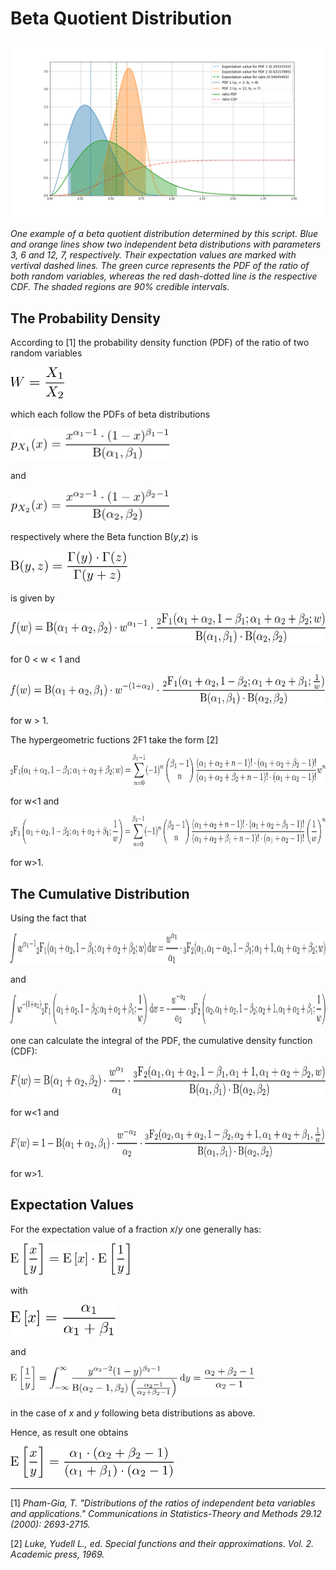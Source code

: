 # Beta Quotient Distribution

<img src="images/beta_beta_pdf_cdf.png">

*One example of a beta quotient distribution determined by this script. Blue and orange lines show two independent beta distributions with parameters 3, 6 and 12, 7, respectively. Their expectation values are marked with vertival dashed lines. The green curce represents the PDF of the ratio of both random variables, whereas the red dash-dotted line is the respective CDF. The shaded regions are 90% credible intervals.*

## The Probability Density

According to [1] the probability density function (PDF) of the ratio of two random variables

<img src="images/w.png" height="50">

which each follow the PDFs of beta distributions

<img src="images/p1.png" height="50">

and

<img src="images/p2.png" height="50">

respectively where the Beta function B(_y_,_z_) is

<img src="images/B.png" height="50">

is given by

<img src="images/f_l1.png" height="50">

for 0 < w < 1 and

<img src="images/f_g1.png" height="50">

for w > 1.

The hypergeometric fuctions 2F1 take the form [2]

<img src="images/2F1_l1.png" height="50">

for w<1 and

<img src="images/2F1_g1.png" height="50">

for w>1.

## The Cumulative Distribution

Using the fact that

<img src="images/int_1.png" height="50">

and

<img src="images/int_2.png" height="50">

one can calculate the integral of the PDF, the cumulative density function (CDF):

<img src="images/F_l1.png" height="50">

for w<1 and 

<img src="images/F_g1.png" height="50">

for w>1.

## Expectation Values

For the expectation value of a fraction _x_/_y_ one generally has:

<img src="images/E_frac.png" height="50">

with

<img src="images/E_x.png" height="50">

and

<img src="images/E_yinv.png" height="50">

in the case of _x_ and _y_ following beta distributions as above.

Hence, as result one obtains

<img src="images/E_complete.png" height="50">

---

[1] _Pham-Gia, T. "Distributions of the ratios of independent beta variables and applications." Communications in Statistics-Theory and Methods 29.12 (2000): 2693-2715._

[2] _Luke, Yudell L., ed. Special functions and their approximations. Vol. 2. Academic press, 1969._
